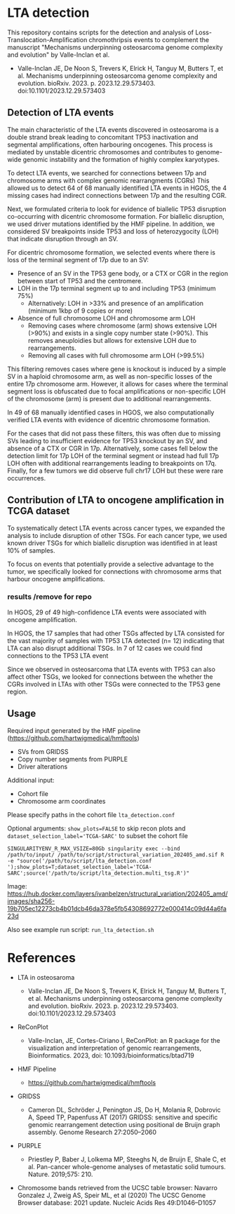 # LTA detection

This repository contains scripts for the detection and analysis of Loss-Translocation-Amplification chromothripsis events to complement the manuscript "Mechanisms underpinning osteosarcoma genome complexity and evolution" by Valle-Inclan et al. 

*   Valle-Inclan JE, De Noon S, Trevers K, Elrick H, Tanguy M, Butters T, et al. Mechanisms underpinning osteosarcoma genome complexity and evolution. bioRxiv. 2023. p. 2023.12.29.573403. doi:10.1101/2023.12.29.573403 


## Detection of LTA events 

The main characteristic of the LTA events discovered in osteosaroma is a double strand break leading to concomitant TP53 inactivation and segmental amplifications, often harbouring oncogenes. This process is mediated by unstable dicentric chromosomes and contributes to genome-wide genomic instability and the formation of highly complex karyotypes.

To detect LTA events, we  searched for connections between 17p and chromosome arms with complex genomic rearrangments (CGRs)
This allowed us to detect 64 of 68 manually identified LTA events in HGOS, the 4 missing cases had indirect connections between 17p and the resulting CGR. 

Next, we formulated criteria to look for evidence of biallelic TP53 disruption co-occurring with dicentric chromosome formation. 
For biallelic disruption, we used driver mutations identified by the HMF pipeline. In addition, we considered SV breakpoints inside TP53 and loss of heterozygocity (LOH) that indicate disruption through an SV. 

For dicentric chromosome formation, we selected events where there is loss of the terminal segment of 17p due to an SV: 

* Presence of an SV in the TP53 gene body, or a CTX or CGR in the region between start of TP53 and the centromere.
* LOH in the 17p terminal segment up to and including TP53 (minimum 75%)
   * Alternatively: LOH in >33% and presence of an amplification (minimum 1kbp of 9 copies or more)
* Absence of full chromosome LOH and chromosome arm LOH 
  * Removing cases where chromosome (arm) shows extensive LOH (>90%) and exists in a single copy number state (>90%). This removes aneuploidies but allows for extensive LOH due to rearrangements.
  * Removing all cases with full chromosome arm LOH (>99.5%) 

This filtering removes cases where gene is knockout is induced by a simple SV in a haploid chromosome arm, as well as non-specific losses of the entire 17p chromosome arm. However, it allows for cases where the terminal segment loss is obfuscated due to focal amplifications or non-specific LOH of the chromosome (arm) is present due to additional rearrangements. 


In 49 of 68 manually identified cases in HGOS, we also computationally verified LTA events with evidence of dicentric chromosome formation.

For the cases that did not pass these filters, this was often due to missing SVs leading to insufficient evidence for TP53 knockout by an SV, and absence of a CTX or CGR in 17p. Alternatively, some cases fell below the detection limit for 17p LOH of the terminal segment or instead had full 17p LOH often with additional rearrangements leading to breakpoints on 17q. Finally, for a few tumors we did observe full chr17 LOH but these were rare occurrences.



## Contribution of LTA to oncogene amplification in TCGA dataset 

To systematically detect LTA events across cancer types, we expanded the analysis to include disruption of other TSGs. For each cancer type, we used known driver TSGs for which biallelic disruption was identified in at least 10% of samples.

To focus on events that potentially provide a selective advantage to the tumor, we specifically looked for connections with chromosome arms that harbour oncogene amplifications. 



### results /remove for repo
In HGOS, 29 of 49 high-confidence LTA events were associated with oncogene amplification.

In HGOS, the 17 samples that had other TSGs affected by LTA consisted for the vast majority of samples with TP53 LTA detected (n= 12) indicating that LTA can also disrupt additional TSGs. In 7 of 12 cases we could find connections to the TP53 LTA event

Since we observed in osteosarcoma that LTA events with TP53 can also affect other TSGs, we looked for connections between the whether the CGRs involved in LTAs with other TSGs were connected to the TP53 gene region. 



## Usage

Required input generated by the HMF pipeline (https://github.com/hartwigmedical/hmftools)

* SVs from GRIDSS
* Copy number segments from PURPLE
* Driver alterations 

Additional input:

* Cohort file
* Chromosome arm coordinates

Please specify paths in the cohort file `lta_detection.conf`

Optional arguments: `show_plots=FALSE` to skip recon plots  and `dataset_selection_label='TCGA-SARC'` to subset the cohort file 

`SINGULARITYENV_R_MAX_VSIZE=80Gb
singularity exec --bind /path/to/input/ /path/to/script/structural_variation_202405_amd.sif R -e "source('/path/to/script/lta_detection.conf ');show_plots=T;dataset_selection_label='TCGA-SARC';source('/path/to/script/lta_detection.multi_tsg.R')"`

Image: https://hub.docker.com/layers/ivanbelzen/structural_variation/202405_amd/images/sha256-19b705ec12273cb4b01dcb46da378e5fb54308692772e000414c09d44a6fa23d

Also see example run script: `run_lta_detection.sh`

# References

* LTA in osteosaroma
   *   Valle-Inclan JE, De Noon S, Trevers K, Elrick H, Tanguy M, Butters T, et al. Mechanisms underpinning osteosarcoma genome complexity and evolution. bioRxiv. 2023. p. 2023.12.29.573403. doi:10.1101/2023.12.29.573403 

* ReConPlot
   *   Valle-Inclan, JE, Cortes-Ciriano I, ReConPlot: an R package for the visualization and interpretation of genomic rearrangements, Bioinformatics. 2023, doi: 10.1093/bioinformatics/btad719

* HMF Pipeline
   *   https://github.com/hartwigmedical/hmftools

* GRIDSS
   *   Cameron DL, Schröder J, Penington JS, Do H, Molania R, Dobrovic A, Speed TP, Papenfuss AT (2017) GRIDSS: sensitive and specific genomic rearrangement detection using positional de Bruijn graph assembly. Genome Research 27:2050–2060

* PURPLE
   * Priestley P, Baber J, Lolkema MP, Steeghs N, de Bruijn E, Shale C, et al. Pan-cancer whole-genome analyses of metastatic solid tumours. Nature. 2019;575: 210.

*  Chromosome bands retrieved from the UCSC table browser: Navarro Gonzalez J, Zweig AS, Speir ML, et al (2020) The UCSC Genome Browser database: 2021 update. Nucleic Acids Res 49:D1046–D1057

